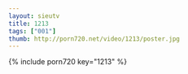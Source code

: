 ```yaml
--- 
layout: sieutv
title: 1213
tags: ["001"]
thumb: http://porn720.net/video/1213/poster.jpg
---
```

{% include porn720 key="1213" %} 
